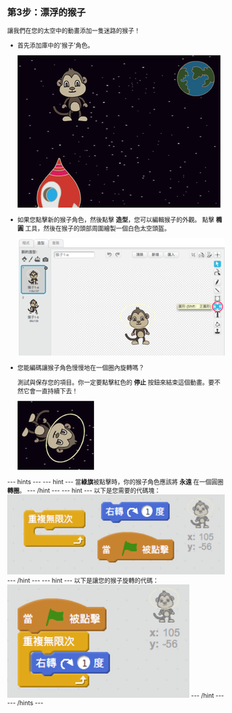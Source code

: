## 第3步：漂浮的猴子

讓我們在您的太空中的動畫添加一隻迷路的猴子！

+ 首先添加庫中的'猴子'角色。
    
    ![添加一個猴子角色](images/space-monkey-sprite.png)

+ 如果您點擊新的猴子角色，然後點擊 **造型**，您可以編輯猴子的外觀。 點擊 **橢圓** 工具，然後在猴子的頭部周圍繪製一個白色太空頭盔。
    
    ![猴子的太空頭盔](images/space-monkey-edit.png)

+ 您能編碼讓猴子角色慢慢地在一個圈內旋轉嗎？
    
    測試與保存您的項目。你一定要點擊紅色的 **停止** 按鈕來結束這個動畫。要不然它會一直持續下去！
    
    ![一隻旋轉的猴子的代碼塊](images/space-spin-test.png)

\--- hints \--- \--- hint \--- 當**綠旗**被點擊時，你的猴子角色應該將 **永遠** 在一個圓圈 **轉圈**。 \--- /hint \--- \--- hint \--- 以下是您需要的代碼塊： ![Blocks for a spinning monkey](images/space-spin-blocks.png) \--- /hint \--- \--- hint \--- 以下是讓您的猴子旋轉的代碼： ![Code for a spinning monkey](images/space-spin-code.png) \--- /hint \--- \--- /hints \---